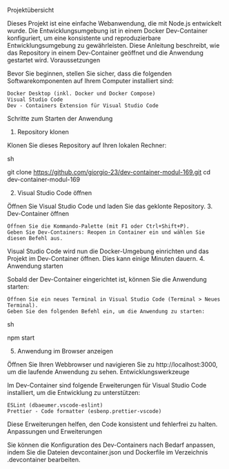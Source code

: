 Projektübersicht

Dieses Projekt ist eine einfache Webanwendung, die mit Node.js entwickelt wurde. Die Entwicklungsumgebung ist in einem Docker Dev-Container konfiguriert, um eine konsistente und reproduzierbare Entwicklungsumgebung zu gewährleisten. Diese Anleitung beschreibt, wie das Repository in einem Dev-Container geöffnet und die Anwendung gestartet wird.
Voraussetzungen

Bevor Sie beginnen, stellen Sie sicher, dass die folgenden Softwarekomponenten auf Ihrem Computer installiert sind:

    Docker Desktop (inkl. Docker und Docker Compose)
    Visual Studio Code
    Dev - Containers Extension für Visual Studio Code

Schritte zum Starten der Anwendung
1. Repository klonen

Klonen Sie dieses Repository auf Ihren lokalen Rechner:

sh

git clone https://github.com/giorgio-23/dev-container-modul-169.git
cd dev-container-modul-169

2. Visual Studio Code öffnen

Öffnen Sie Visual Studio Code und laden Sie das geklonte Repository.
3. Dev-Container öffnen

    Öffnen Sie die Kommando-Palette (mit F1 oder Ctrl+Shift+P).
    Geben Sie Dev-Containers: Reopen in Container ein und wählen Sie diesen Befehl aus.

Visual Studio Code wird nun die Docker-Umgebung einrichten und das Projekt im Dev-Container öffnen. Dies kann einige Minuten dauern.
4. Anwendung starten

Sobald der Dev-Container eingerichtet ist, können Sie die Anwendung starten:

    Öffnen Sie ein neues Terminal in Visual Studio Code (Terminal > Neues Terminal).
    Geben Sie den folgenden Befehl ein, um die Anwendung zu starten:

sh

npm start

5. Anwendung im Browser anzeigen

Öffnen Sie Ihren Webbrowser und navigieren Sie zu http://localhost:3000, um die laufende Anwendung zu sehen.
Entwicklungswerkzeuge

Im Dev-Container sind folgende Erweiterungen für Visual Studio Code installiert, um die Entwicklung zu unterstützen:

    ESLint (dbaeumer.vscode-eslint)
    Prettier - Code formatter (esbenp.prettier-vscode)

Diese Erweiterungen helfen, den Code konsistent und fehlerfrei zu halten.
Anpassungen und Erweiterungen

Sie können die Konfiguration des Dev-Containers nach Bedarf anpassen, indem Sie die Dateien devcontainer.json und Dockerfile im Verzeichnis .devcontainer bearbeiten.
